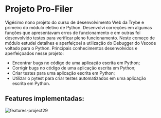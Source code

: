 # Projeto Pro-Filer #

Vigésimo nono projeto do curso de desenvolvimento Web da Trybe e primeiro do módulo eletivo de Python. Desenvolvi correções em algumas funções que apresentavam erros de funcionamento e em outras foi desenvolvido testes para verificar pleno funcionamento. Neste começo de módulo estudei detalhes e aperfeiçoei a utilização do Debugger do Vscode voltado para o Python. Principais conhecimentos desenvolvidos e aperfeiçoados nesse projeto:
 
 - Encontrar bugs no código de uma aplicação escrita em Python;
 - Corrigir bugs no código de uma aplicação escrita em Python;
 - Criar testes para uma aplicação escrita em Python;
 - Utilizar o pytest para criar testes automatizados em uma aplicação escrita em Python.

## Features implementadas: ##

![features-project29](https://github.com/gabrielaguiardantas/project-pro-filer/assets/110852595/270b6ce5-a400-43df-9f0f-a6eb82f2c404)
